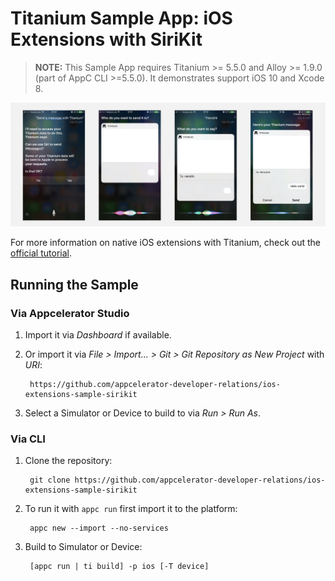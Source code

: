 # Titanium Sample App: iOS Extensions with SiriKit

> **NOTE:** This Sample App requires Titanium >= 5.5.0 and Alloy >= 1.9.0 (part of AppC CLI >=5.5.0). It demonstrates support iOS 10 and Xcode 8.

<img src="docs/assets/screenshot.jpg" width="800" alt="iOS 10 SiriKit with Titanium" />

For more information on native iOS extensions with Titanium, check out the [official tutorial](https://wiki.appcelerator.org/display/guides2/Creating+iOS+Extensions%3A+Siri+Intents).

## Running the Sample

### Via Appcelerator Studio

1. Import it via *Dashboard* if available.
2. Or import it via *File > Import... > Git > Git Repository as New Project* with *URI*:

		https://github.com/appcelerator-developer-relations/ios-extensions-sample-sirikit

3. Select a Simulator or Device to build to via *Run > Run As*.

### Via CLI

1. Clone the repository:

		git clone https://github.com/appcelerator-developer-relations/ios-extensions-sample-sirikit

2. To run it with `appc run` first import it to the platform:

		appc new --import --no-services

3. Build to Simulator or Device:

		[appc run | ti build] -p ios [-T device]
